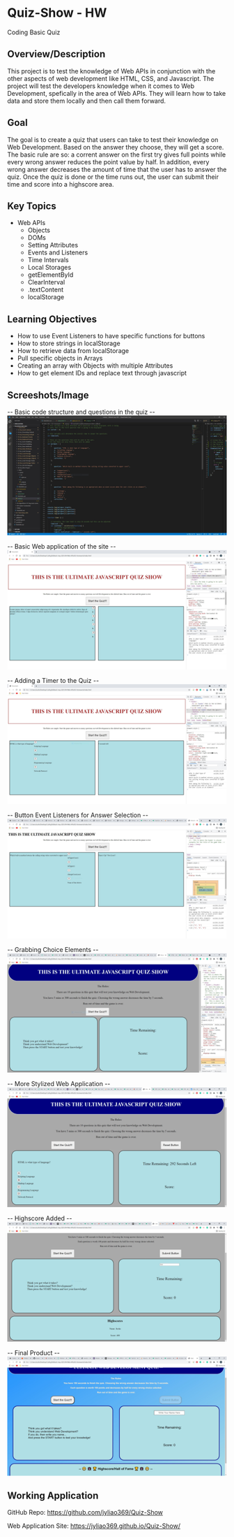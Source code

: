 # Quiz-Show - HW
Coding Basic Quiz 

## Overview/Description
This project is to test the knowledge of Web APIs in conjunction with the other aspects of web development like HTML, CSS, and Javascript. The project will test the developers knowledge when it comes to Web Development, spefically in the area of Web APIs. They will learn how to take data and store them locally and then call them forward.

## Goal
The goal is to create a quiz that users can take to test their knowledge on Web Development. Based on the answer they choose, they will get a score. The basic rule are so: a corrent answer on the first try gives full points while every wrong answer reduces the point value by half. In addition, every wrong answer decreases the amount of time that the user has to answer the quiz. Once the quiz is done or the time runs out, the user can submit their time and score into a highscore area.

## Key Topics
* Web APIs
  * Objects
  * DOMs
  * Setting Attributes
  * Events and Listeners
  * Time Intervals
  * Local Storages
  * getElementById
  * ClearInterval
  * .textContent
  * localStorage

## Learning Objectives
* How to use Event Listeners to have specific functions for buttons
* How to store strings in localStorage
* How to retrieve data from localStorage
* Pull specific objects in Arrays
* Creating an array with Objects with multiple Attributes
* How to get element IDs and replace text through javascript

## Screeshots/Image
-- Basic code structure and questions in the quiz --
![Rough Draft](./screenshot/screenshot1.JPG)


-- Basic Web application of the site --
![Beginning Application](./screenshot/screenshot2.JPG)


-- Adding a Timer to  the Quiz --
![Timer](./screenshot/screenshot3.JPG)


-- Button Event Listeners for Answer Selection --
![Answer Button](./screenshot/screenshot5.JPG)


-- Grabbing Choice Elements --
![Choices](./screenshot/screenshot7.JPG)


-- More Stylized Web Application --
![Application with Style](./screenshot/screenshot8.JPG)


-- Highscore Added --
![Highscore](./screenshot/screenshot9.JPG)


-- Final Product --
![Final](./screenshot/screenshot10.JPG)

## Working Application

GitHub Repo: https://github.com/jyliao369/Quiz-Show

Web Application Site: https://jyliao369.github.io/Quiz-Show/